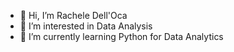 - 👋 Hi, I’m Rachele Dell'Oca
- 👀 I’m interested in Data Analysis
- 🌱 I’m currently learning Python for Data Analytics


<!---
RacheleDellOca/RacheleDellOca is a ✨ special ✨ repository because its `README.md` (this file) appears on your GitHub profile.
You can click the Preview link to take a look at your changes.
- 📫 How to reach me ...
--->
